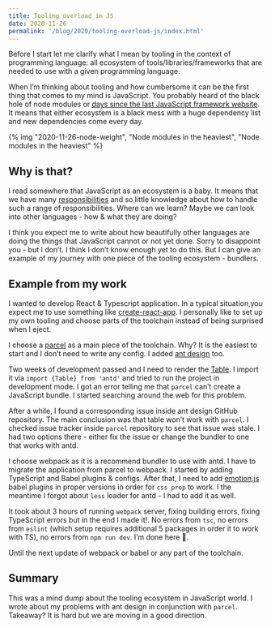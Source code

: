```yaml
---
title: Tooling overload in JS
date: 2020-11-26
permalink: '/blog/2020/tooling-overload-js/index.html'
---
```


Before I start let me clarify what I mean by tooling in the context of programming language: all ecosystem of tools/libraries/frameworks that are needed to use with a given programming language.

When I’m thinking about tooling and how cumbersome it can be the first thing that comes to my mind is JavaScript. You probably heard of the black hole of node modules or [days since the last JavaScript framework website](https://dayssincelastjavascriptframework.com/). It means that either ecosystem is a black mess with a huge dependency list and new dependencies come every day.

{% img "2020-11-26-node-weight", "Node modules in the heaviest", "Node modules in the heaviest" %}

## Why is that?

I read somewhere that JavaScript as an ecosystem is a baby. It means that we have many [responsibilities](https://css-tricks.com/the-widening-responsibility-for-front-end-developers) and so little knowledge about how to handle such a range of responsibilities. Where can we learn? Maybe we can look into other languages - how & what they are doing?

I think you expect me to write about how beautifully other languages are doing the things that JavaScript cannot or not yet done. Sorry to disappoint you - but I don’t. I think I don’t know enough yet to do this. But I can give an example of my journey with one piece of the tooling ecosystem - bundlers.

## Example from my work

I wanted to develop React & Typescript application. In a typical situation,you expect me to use something like [create-react-app](https://reactjs.org/docs/create-a-new-react-app.html). I personally like to set up my own tooling and choose parts of the toolchain instead of being surprised when I eject.

I choose a [parcel](https://parceljs.org/) as a main piece of the toolchain.‌ Why? It is the easiest to start and I don’t need to write any config. I added [ant design](https://ant.design/) too.

Two weeks of development passed and I need to render the [Table](https://ant.design/components/table/#header). I import it via `import {Table} from 'antd'` and tried to run the project in development mode. I got an error telling me that `parcel` can’t create a JavaScript bundle. I started searching around the web for this problem.

After a while, I found a corresponding issue inside ant design GitHub repository. The main conclusion was that table won’t work with `parcel`. I checked issue tracker inside `parcel` repository to see that issue was stale. I had two options there - either fix the issue or change the bundler to one that works with antd.

I choose webpack as it is a recommend bundler to use with antd. I have to migrate the application from parcel to webpack. I started by adding TypeScript and Babel plugins & configs. After that, I need to add [emotion.js](https://emotion.sh/) babel plugins in proper versions in order for `css prop` to work. I the meantime I forgot about `less` loader for antd - I had to add it as well.

It took about 3 hours of running `webpack` server, fixing building errors, fixing TypeScript errors but in the end I made it!. No errors from `tsc`, no errors from `eslint` (which setup requires additional 5 packages in order it to work with TS), no errors from `npm run dev`. I’m done here 🎉.

Until the next update of webpack or babel or any part of the toolchain.

## Summary

This was a mind dump about the tooling ecosystem in JavaScript world. I wrote about my problems with ant design in conjunction with `parcel`. Takeaway? It is hard but we are moving in a good direction.
